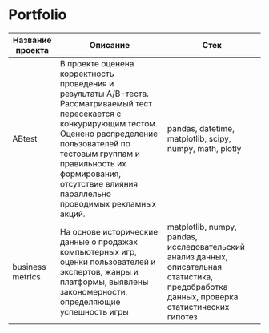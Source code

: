 # Portfolio
| **Название проекта** | **Описание** | **Стек** |
|---|---|---|
|ABtest|В проекте оценена корректность проведения и результаты A/B-теста. Рассматриваемый тест пересекается с конкурирующим тестом. Оценено распределение пользователей по тестовым группам и правильность их формирования, отсутствие влияния параллельно проводимых рекламных акций.|pandas, datetime, matplotlib, scipy, numpy, math, plotly|
| business metrics|На основе исторические данные о продажах компьютерных игр, оценки пользователей и экспертов, жанры и платформы, выявлены закономерности, определяющие успешность игры |matplotlib, numpy, pandas, исследовательский анализ данных, описательная статистика, предобработка данных, проверка статистических гипотез|
